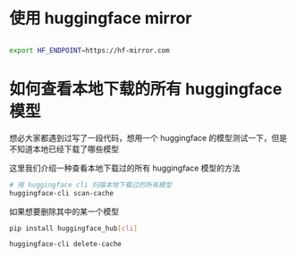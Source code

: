 
# 使用 huggingface mirror

```bash

export HF_ENDPOINT=https://hf-mirror.com
```

# 如何查看本地下载的所有 huggingface 模型

想必大家都遇到过写了一段代码，想用一个 huggingface 的模型测试一下，但是不知道本地已经下载了哪些模型

这里我们介绍一种查看本地下载过的所有 huggingface 模型的方法

```bash
# 用 huggingface cli 扫描本地下载过的所有模型
huggingface-cli scan-cache
```

如果想要删除其中的某一个模型
```bash
pip install huggingface_hub[cli]

huggingface-cli delete-cache
```

